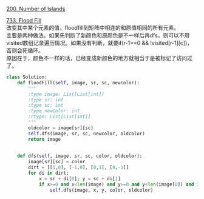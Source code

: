 [200. Number of Islands](https://leetcode.com/problems/number-of-islands/description/)



[733. Flood Fill](https://leetcode.com/problems/flood-fill/submissions/1)<br>
改变其中某个元素的值，floodfill到矩阵中相连的和原值相同的所有元素。<br>
主要是两种做法。如果先判断了新颜色和原颜色是不一样后再dfs，则可以不用visited数组记录遍历情况。如果没有判断，就要if(r-1>=0 && !visited[r-1][c])，否则会死循环。<br>
原因在于，颜色不一样的话，已经变成新颜色的地方就相当于是被标记了访问过了。

```python
class Solution:
    def floodFill(self, image, sr, sc, newcolor):
        """
        :type image: List[List[int]]
        :type sr: int
        :type sc: int
        :type newColor: int
        :rtype: List[List[int]]
        """
        oldcolor = image[sr][sc]
        self.dfs(image, sr, sc, newcolor, oldcolor)
        return image
        
        
    def dfs(self, image, sr, sc, color, oldcolor):
        image[sr][sc] = color
        dirt = [[1,0], [-1,0], [0,1], [0,-1]]
        for di in dirt:
            x = sr + di[0]; y = sc + di[1]
            if x>=0 and x<len(image) and y>=0 and y<len(image[0]) and image[x][y] != color and image[x][y] == oldcolor:
                self.dfs(image, x, y, color, oldcolor)
        
```